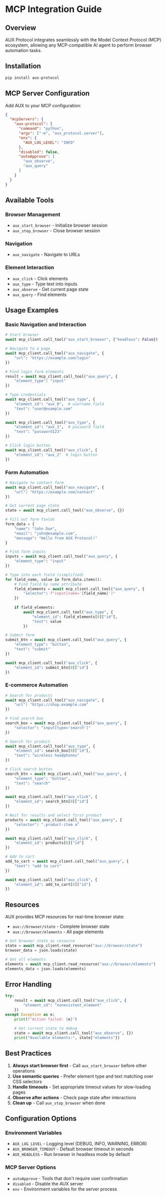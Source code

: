 # MCP Integration Guide

## Overview

AUX Protocol integrates seamlessly with the Model Context Protocol (MCP) ecosystem, allowing any MCP-compatible AI agent to perform browser automation tasks.

## Installation

```bash
pip install aux-protocol
```

## MCP Server Configuration

Add AUX to your MCP configuration:

```json
{
  "mcpServers": {
    "aux-protocol": {
      "command": "python",
      "args": ["-m", "aux_protocol.server"],
      "env": {
        "AUX_LOG_LEVEL": "INFO"
      },
      "disabled": false,
      "autoApprove": [
        "aux_observe",
        "aux_query"
      ]
    }
  }
}
```

## Available Tools

### Browser Management
- `aux_start_browser` - Initialize browser session
- `aux_stop_browser` - Close browser session

### Navigation
- `aux_navigate` - Navigate to URLs

### Element Interaction
- `aux_click` - Click elements
- `aux_type` - Type text into inputs
- `aux_observe` - Get current page state
- `aux_query` - Find elements

## Usage Examples

### Basic Navigation and Interaction

```python
# Start browser
await mcp_client.call_tool("aux_start_browser", {"headless": False})

# Navigate to a page
await mcp_client.call_tool("aux_navigate", {
    "url": "https://example.com/login"
})

# Find login form elements
result = await mcp_client.call_tool("aux_query", {
    "element_type": "input"
})

# Type credentials
await mcp_client.call_tool("aux_type", {
    "element_id": "aux_0",  # username field
    "text": "user@example.com"
})

await mcp_client.call_tool("aux_type", {
    "element_id": "aux_1",  # password field  
    "text": "password123"
})

# Click login button
await mcp_client.call_tool("aux_click", {
    "element_id": "aux_2"  # login button
})
```

### Form Automation

```python
# Navigate to contact form
await mcp_client.call_tool("aux_navigate", {
    "url": "https://example.com/contact"
})

# Get current page state
state = await mcp_client.call_tool("aux_observe", {})

# Fill out form fields
form_data = {
    "name": "John Doe",
    "email": "john@example.com", 
    "message": "Hello from AUX Protocol!"
}

# Find form inputs
inputs = await mcp_client.call_tool("aux_query", {
    "element_type": "input"
})

# Type into each field (simplified)
for field_name, value in form_data.items():
    # Find field by name attribute
    field_elements = await mcp_client.call_tool("aux_query", {
        "selector": f"input[name='{field_name}']"
    })
    
    if field_elements:
        await mcp_client.call_tool("aux_type", {
            "element_id": field_elements[0]["id"],
            "text": value
        })

# Submit form
submit_btn = await mcp_client.call_tool("aux_query", {
    "element_type": "button",
    "text": "submit"
})

await mcp_client.call_tool("aux_click", {
    "element_id": submit_btn[0]["id"]
})
```

### E-commerce Automation

```python
# Search for products
await mcp_client.call_tool("aux_navigate", {
    "url": "https://shop.example.com"
})

# Find search box
search_box = await mcp_client.call_tool("aux_query", {
    "selector": "input[type='search']"
})

# Search for product
await mcp_client.call_tool("aux_type", {
    "element_id": search_box[0]["id"],
    "text": "wireless headphones"
})

# Click search button
search_btn = await mcp_client.call_tool("aux_query", {
    "element_type": "button",
    "text": "search"
})

await mcp_client.call_tool("aux_click", {
    "element_id": search_btn[0]["id"]
})

# Wait for results and select first product
products = await mcp_client.call_tool("aux_query", {
    "selector": ".product-item a"
})

await mcp_client.call_tool("aux_click", {
    "element_id": products[0]["id"]
})

# Add to cart
add_to_cart = await mcp_client.call_tool("aux_query", {
    "text": "add to cart"
})

await mcp_client.call_tool("aux_click", {
    "element_id": add_to_cart[0]["id"]
})
```

## Resources

AUX provides MCP resources for real-time browser state:

- `aux://browser/state` - Complete browser state
- `aux://browser/elements` - All page elements

```python
# Get browser state as resource
state = await mcp_client.read_resource("aux://browser/state")
browser_data = json.loads(state)

# Get all elements
elements = await mcp_client.read_resource("aux://browser/elements") 
elements_data = json.loads(elements)
```

## Error Handling

```python
try:
    result = await mcp_client.call_tool("aux_click", {
        "element_id": "nonexistent_element"
    })
except Exception as e:
    print(f"Action failed: {e}")
    
    # Get current state to debug
    state = await mcp_client.call_tool("aux_observe", {})
    print("Available elements:", state["elements"])
```

## Best Practices

1. **Always start browser first** - Call `aux_start_browser` before other operations
2. **Use semantic queries** - Prefer element type and text matching over CSS selectors
3. **Handle timeouts** - Set appropriate timeout values for slow-loading pages
4. **Observe after actions** - Check page state after interactions
5. **Clean up** - Call `aux_stop_browser` when done

## Configuration Options

### Environment Variables
- `AUX_LOG_LEVEL` - Logging level (DEBUG, INFO, WARNING, ERROR)
- `AUX_BROWSER_TIMEOUT` - Default browser timeout in seconds
- `AUX_HEADLESS` - Run browser in headless mode by default

### MCP Server Options
- `autoApprove` - Tools that don't require user confirmation
- `disabled` - Disable the AUX server
- `env` - Environment variables for the server process